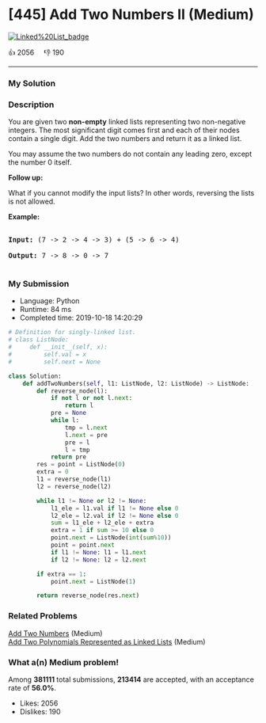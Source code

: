 # [445] Add Two Numbers II (Medium)

[![Linked%20List_badge](https://img.shields.io/badge/topic-Linked%20List-green.svg)](https://leetcode.com/problems/add-two-numbers-ii/) 

:+1: 2056 &nbsp; &nbsp; :thumbsdown: 190

---

### My Solution


### Description
<p>You are given two <b>non-empty</b> linked lists representing two non-negative integers. The most significant digit comes first and each of their nodes contain a single digit. Add the two numbers and return it as a linked list.</p>

<p>You may assume the two numbers do not contain any leading zero, except the number 0 itself.</p>

<p><b>Follow up:</b><br />
What if you cannot modify the input lists? In other words, reversing the lists is not allowed.
</p>

<p>
<b>Example:</b>
<pre>
<b>Input:</b> (7 -> 2 -> 4 -> 3) + (5 -> 6 -> 4)
<b>Output:</b> 7 -> 8 -> 0 -> 7
</pre>
</p>


### My Submission

- Language: Python
- Runtime: 84 ms
- Completed time: 2019-10-18 14:20:29

```Python
# Definition for singly-linked list.
# class ListNode:
#     def __init__(self, x):
#         self.val = x
#         self.next = None

class Solution:
    def addTwoNumbers(self, l1: ListNode, l2: ListNode) -> ListNode:
        def reverse_node(l):
            if not l or not l.next:
                return l
            pre = None
            while l:
                tmp = l.next
                l.next = pre
                pre = l
                l = tmp
            return pre
        res = point = ListNode(0)
        extra = 0
        l1 = reverse_node(l1)
        l2 = reverse_node(l2)

        while l1 != None or l2 != None:
            l1_ele = l1.val if l1 != None else 0
            l2_ele = l2.val if l2 != None else 0
            sum = l1_ele + l2_ele + extra
            extra = 1 if sum >= 10 else 0
            point.next = ListNode(int(sum%10))
            point = point.next
            if l1 != None: l1 = l1.next
            if l2 != None: l2 = l2.next

        if extra == 1:
            point.next = ListNode(1)

        return reverse_node(res.next) 
```


### Related Problems
[Add Two Numbers](https://leetcode.com/problems/add-two-numbers/) (Medium) <br>
[Add Two Polynomials Represented as Linked Lists](https://leetcode.com/problems/add-two-polynomials-represented-as-linked-lists/) (Medium) <br>



### What a(n) Medium problem!
Among **381111** total submissions, **213414** are accepted, with an acceptance rate of **56.0%**. <br>

- Likes: 2056
- Dislikes: 190

